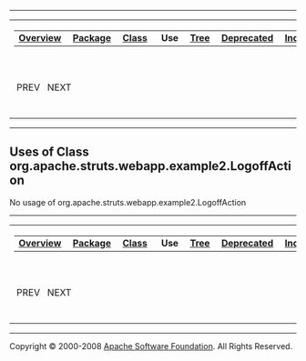 ------------------------------------------------------------------------

<span id="navbar_top"></span> [](#skip-navbar_top "Skip navigation links")

<table>
<colgroup>
<col width="50%" />
<col width="50%" />
</colgroup>
<tbody>
<tr class="odd">
<td align="left"><span id="navbar_top_firstrow"></span>
<table>
<tbody>
<tr class="odd">
<td align="left"><a href="../../../../../../overview-summary.html.md"><strong>Overview</strong></a> </td>
<td align="left"><a href="../package-summary.html.md"><strong>Package</strong></a> </td>
<td align="left"><a href="../../../../../../org/apache/struts/webapp/example2/LogoffAction.html.md" title="class in org.apache.struts.webapp.example2"><strong>Class</strong></a> </td>
<td align="left"> <strong>Use</strong> </td>
<td align="left"><a href="../package-tree.html.md"><strong>Tree</strong></a> </td>
<td align="left"><a href="../../../../../../deprecated-list.html.md"><strong>Deprecated</strong></a> </td>
<td align="left"><a href="../../../../../../index-all.html.md"><strong>Index</strong></a> </td>
<td align="left"><a href="../../../../../../help-doc.html.md"><strong>Help</strong></a> </td>
</tr>
</tbody>
</table></td>
<td align="left"></td>
</tr>
<tr class="even">
<td align="left"> PREV   NEXT</td>
<td align="left"><a href="../../../../../../index.html.md?org/apache/struts/webapp/example2//class-useLogoffAction.html"><strong>FRAMES</strong></a>    <a href="LogoffAction.html"><strong>NO FRAMES</strong></a>    
<a href="../../../../../../allclasses-noframe.html.md"><strong>All Classes</strong></a></td>
</tr>
</tbody>
</table>

<span id="skip-navbar_top"></span>

------------------------------------------------------------------------

**Uses of Class
 org.apache.struts.webapp.example2.LogoffAction**
-------------------------------------------------

No usage of org.apache.struts.webapp.example2.LogoffAction

------------------------------------------------------------------------

<span id="navbar_bottom"></span> [](#skip-navbar_bottom "Skip navigation links")

<table>
<colgroup>
<col width="50%" />
<col width="50%" />
</colgroup>
<tbody>
<tr class="odd">
<td align="left"><span id="navbar_bottom_firstrow"></span>
<table>
<tbody>
<tr class="odd">
<td align="left"><a href="../../../../../../overview-summary.html.md"><strong>Overview</strong></a> </td>
<td align="left"><a href="../package-summary.html.md"><strong>Package</strong></a> </td>
<td align="left"><a href="../../../../../../org/apache/struts/webapp/example2/LogoffAction.html.md" title="class in org.apache.struts.webapp.example2"><strong>Class</strong></a> </td>
<td align="left"> <strong>Use</strong> </td>
<td align="left"><a href="../package-tree.html.md"><strong>Tree</strong></a> </td>
<td align="left"><a href="../../../../../../deprecated-list.html.md"><strong>Deprecated</strong></a> </td>
<td align="left"><a href="../../../../../../index-all.html.md"><strong>Index</strong></a> </td>
<td align="left"><a href="../../../../../../help-doc.html.md"><strong>Help</strong></a> </td>
</tr>
</tbody>
</table></td>
<td align="left"></td>
</tr>
<tr class="even">
<td align="left"> PREV   NEXT</td>
<td align="left"><a href="../../../../../../index.html.md?org/apache/struts/webapp/example2//class-useLogoffAction.html"><strong>FRAMES</strong></a>    <a href="LogoffAction.html"><strong>NO FRAMES</strong></a>    
<a href="../../../../../../allclasses-noframe.html.md"><strong>All Classes</strong></a></td>
</tr>
</tbody>
</table>

<span id="skip-navbar_bottom"></span>

------------------------------------------------------------------------

Copyright © 2000-2008 [Apache Software Foundation](http://www.apache.org/). All Rights Reserved.
